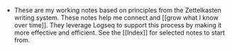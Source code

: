 - These are my working notes based on principles from the Zettelkasten writing system. These notes help me connect and [[grow what I know over time]]. They leverage Logseq to support this process by making it more effective and efficient. See the [[Index]] for selected notes to start from.